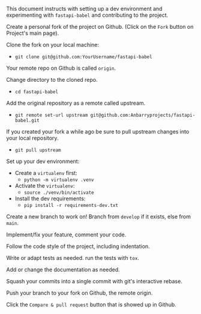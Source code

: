 
This document instructs with setting up a dev environment and experimenting with `fastapi-babel` and contributing to the project.

Create a personal fork of the project on Github. (Click on the `Fork` button on Project's main page).

Clone the fork on your local machine:
- `git clone git@github.com:YourUsername/fastapi-babel`

Your remote repo on Github is called `origin`.

Change directory to the cloned repo.
- `cd fastapi-babel`

Add the original repository as a remote called upstream.
- `git remote set-url upstream git@github.com:Anbarryprojects/fastapi-babel.git`

If you created your fork a while ago be sure to pull upstream changes into your local repository.
- `git pull upstream`

Set up your dev environment:
- Create a `virtualenv` first:
    - `python -m virtualenv .venv`
- Activate the `virtualenv`:
    - `source ./venv/bin/activate`
- Install the dev requirements:
    - `pip install -r requirements-dev.txt`

Create a new branch to work on! Branch from `develop` if it exists, else from `main`.

Implement/fix your feature, comment your code.

Follow the code style of the project, including indentation.

Write or adapt tests as needed. run the tests with `tox`.

Add or change the documentation as needed.

Squash your commits into a single commit with git's interactive rebase.

Push your branch to your fork on Github, the remote origin.

Click the `Compare & pull request` button that is showed up in Github.
